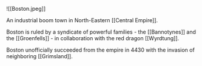 ![[Boston.jpeg]]

An industrial boom town in North-Eastern [[Central Empire]].

Boston is ruled by a syndicate of powerful families - the [[Bannotynes]] and the [[Groenfells]] - in collaboration with the red dragon [[Wyrdtung]].

Boston unofficially succeeded from the empire in 4430 with the invasion of neighboring [[Grimsland]].